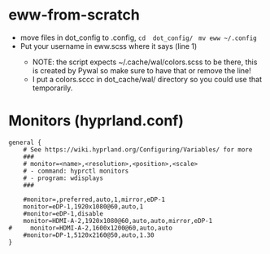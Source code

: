 # eww-from-scratch

- move files in dot_config to .config, ```cd  dot_config/ ``` ```mv eww ~/.config``` 
- Put your username in eww.scss where it says <YOUR USERNAME> (line 1)
  - NOTE: the script expects ~/.cache/wal/colors.scss to be there, 
  this is created by Pywal so make sure to have that or remove the line! 
  - I put a colors.sccc in dot_cache/wal/ directory so you could use that temporarily.
 
# Monitors (hyprland.conf)
```## See https://wiki.hyprland.org/Configuring/Monitors/
general {
    # See https://wiki.hyprland.org/Configuring/Variables/ for more
    ###
    # monitor=<name>,<resolution>,<position>,<scale>
    # - command: hyprctl monitors
    # - program: wdisplays
    ###

    #monitor=,preferred,auto,1,mirror,eDP-1
    monitor=eDP-1,1920x1080@60,auto,1
    #monitor=eDP-1,disable
    monitor=HDMI-A-2,1920x1080@60,auto,auto,mirror,eDP-1
#     monitor=HDMI-A-2,1600x1200@60,auto,auto
    #monitor=DP-1,5120x2160@50,auto,1.30
}
```
